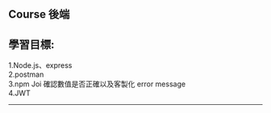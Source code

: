 ## Course 後端

## 學習目標:

1.Node.js、express  
2.postman  
3.npm Joi 確認數值是否正確以及客製化 error message  
4.JWT

---
